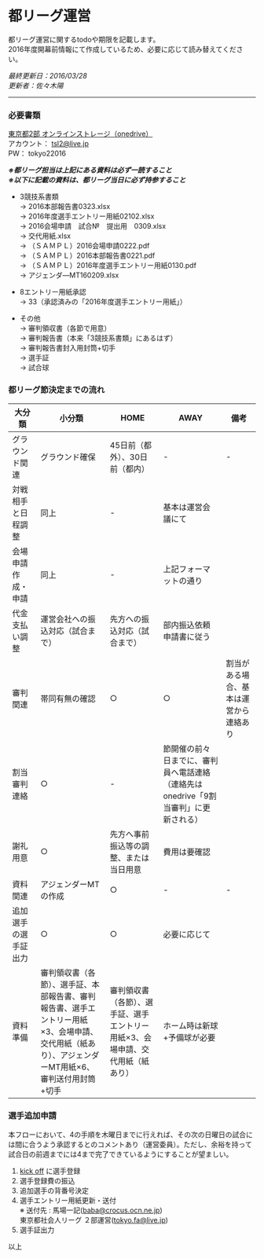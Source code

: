 
# 都リーグ運営
都リーグ運営に関するtodoや期限を記載します。  
2016年度開幕前情報にて作成しているため、必要に応じて読み替えてください。  

*最終更新日：2016/03/28*  
*更新者：佐々木陽*

---
### 必要書類
[東京都2部 オンラインストレージ（onedrive）](https://onedrive.live.com/about/ja-jp/)  
アカウント： tsl2@live.jp  
PW： tokyo22016

***※都リーグ担当は上記にある資料は必ず一読すること***  
***※以下に記載の資料は、都リーグ当日に必ず持参すること***
* 3競技系書類  
-> 2016本部報告書0323.xlsx  
-> 2016年度選手エントリー用紙02102.xlsx  
-> 2016会場申請　試合№　提出用　0309.xlsx  
-> 交代用紙.xlsx  
-> （ＳＡＭＰＬ）2016会場申請0222.pdf  
-> （ＳＡＭＰＬ）2016本部報告書0221.pdf  
-> （ＳＡＭＰＬ）2016年度選手エントリー用紙0130.pdf  
-> アジェンダ―MT160209.xlsx  

* 8エントリー用紙承認  
-> 33（承認済みの「2016年度選手エントリー用紙」）  

* その他  
-> 審判領収書（各節で用意）  
-> 審判報告書（本来「3競技系書類」にあるはず）  
-> 審判報告書封入用封筒+切手  
-> 選手証  
-> 試合球  

### 都リーグ節決定までの流れ
大分類|小分類|HOME|AWAY|備考
----|----|----|----|----
グラウンド関連|グラウンド確保|45日前（都外）、30日前（都内）|-|-
 |対戦相手と日程調整|同上|-|基本は運営会議にて
 |会場申請作成・申請|同上|-|上記フォーマットの通り
 |代金支払い調整|運営会社への振込対応（試合まで）|先方への振込対応（試合まで）|部内振込依頼申請書に従う
審判関連|帯同有無の確認|○|○|割当がある場合、基本は運営から連絡あり
 |割当審判連絡|○|-|節開催の前々日までに、審判員へ電話連絡（連絡先はonedrive「9割当審判」に更新される）
 |謝礼用意|○|先方へ事前振込等の調整、または当日用意|費用は要確認
資料関連|アジェンダーMTの作成|○|-|-
 |追加選手の選手証出力|○|○|必要に応じて
 |資料準備|審判領収書（各節）、選手証、本部報告書、審判報告書、選手エントリー用紙×3、会場申請、交代用紙（紙あり）、アジェンダーMT用紙×6、審判送付用封筒+切手|審判領収書（各節）、選手証、選手エントリー用紙×3、会場申請、交代用紙（紙あり）|ホーム時は新球+予備球が必要


### 選手追加申請
本フローにおいて、4の手順を木曜日までに行えれば、その次の日曜日の試合には間に合うよう承認するとのコメントあり（運営委員）。ただし、余裕を持って試合日の前週までには4まで完了できているようにすることが望ましい。  
1. [kick off](https://jfaid.jfa.jp/uniid-server/login) に選手登録  
2. 選手登録費の振込  
3. 追加選手の背番号決定  
4. 選手エントリー用紙更新・送付  
※ 送付先 : 馬場一記(baba@crocus.ocn.ne.jp)  
東京都社会人リーグ ２部運営(tokyo.fa@live.jp)  
5. 選手証出力  


以上
